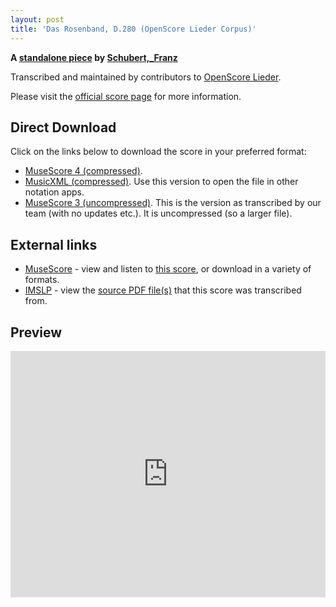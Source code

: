 ```yaml
---
layout: post
title: 'Das Rosenband, D.280 (OpenScore Lieder Corpus)'
---
```


__A [standalone piece](https://fourscoreandmore.org/openscore/lieder/Schubert%2C_Franz/_/) by [Schubert,_Franz](https://fourscoreandmore.org/openscore/lieder/Schubert%2C_Franz)__

Transcribed and maintained by contributors to [OpenScore Lieder].

Please visit the [official score page] for more information.

[official score page]: https://musescore.com/openscore-lieder-corpus/scores/5946872
[OpenScore Lieder]: https://musescore.com/openscore-lieder-corpus

## Direct Download

Click on the links below to download the score in your preferred format:
- [MuseScore 4 (compressed)](https://fourscoreandmore.org/openscore/lieder/Schubert%2C_Franz/_/Das_Rosenband%2C_D.280.mscz).
- [MusicXML (compressed)](https://fourscoreandmore.org/openscore/lieder/Schubert%2C_Franz/_/Das_Rosenband%2C_D.280.mxl). Use this version to open the file in other notation apps.
- [MuseScore 3 (uncompressed)](https://raw.githubusercontent.com/OpenScore/Lieder/refs/heads/main/scores/Schubert%2C_Franz/_/Das_Rosenband%2C_D.280/lc5946872.mscx). This is the version as transcribed by our team (with no updates etc.). It is uncompressed (so a larger file).

## External links

- [MuseScore] - view and listen to [this score][MuseScore], or download in a variety of formats.
- [IMSLP] - view the [source PDF file(s)][IMSLP] that this score was transcribed from.

[MuseScore]: https://musescore.com/score/5946872
[IMSLP]: https://imslp.org/wiki/Special:ReverseLookup/10416

## Preview

<iframe width="100%" height="394" src="https://musescore.com/openscore-lieder-corpus/scores/5946872/embed" frameborder="0" allowfullscreen allow="autoplay; fullscreen"></iframe>
